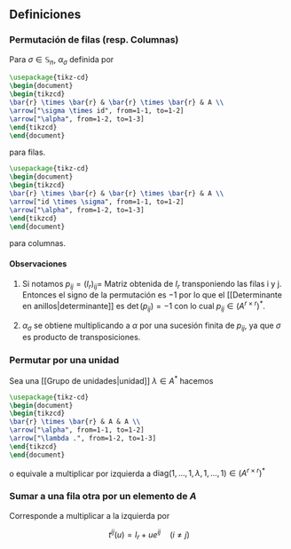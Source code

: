 
## Definiciones

### Permutación de filas (resp. Columnas)
Para $\sigma \in \mathbb{S}_{n}$, $\alpha_{\sigma}$ definida por 

```tikz
\usepackage{tikz-cd}
\begin{document}
\begin{tikzcd}
\bar{r} \times \bar{r} & \bar{r} \times \bar{r} & A \\
\arrow["\sigma \times id", from=1-1, to=1-2]
\arrow["\alpha", from=1-2, to=1-3]
\end{tikzcd}
\end{document}
```
para filas.

```tikz
\usepackage{tikz-cd}
\begin{document}
\begin{tikzcd}
\bar{r} \times \bar{r} & \bar{r} \times \bar{r} & A \\
\arrow["id \times \sigma", from=1-1, to=1-2]
\arrow["\alpha", from=1-2, to=1-3]
\end{tikzcd}
\end{document}
```
para columnas.

#### Observaciones

1. Si notamos $p_{ij} = (I_{r})_{ij}=$ Matriz obtenida de $I_{r}$ transponiendo las filas i y j. Entonces el signo de la permutación es $-1$ por lo que el [[Determinante en anillos|determinante]] es $\det(p_{ij}) = -1$ con lo cual $p_{ij}\in (A^{r\times r})^{*}$.

2. $\alpha_{\sigma}$ se obtiene multiplicando a $\alpha$ por una sucesión finita de $p_{ij}$, ya que $\sigma$ es producto de transposiciones.

### Permutar por una unidad

Sea una [[Grupo de unidades|unidad]] $\lambda\in A^{*}$ hacemos

```tikz
\usepackage{tikz-cd}
\begin{document}
\begin{tikzcd}
\bar{r} \times \bar{r} & A & A \\
\arrow["\alpha", from=1-1, to=1-2]
\arrow["\lambda .", from=1-2, to=1-3]
\end{tikzcd}
\end{document}
```
o equivale a multiplicar por izquierda a $\text{diag}(1,\dots,1,\lambda,1,\dots,1) \in (A^{r\times r})^{*}$

### Sumar a una fila otra por un elemento de $A$

Corresponde a multiplicar a la izquierda por

$$
t^{ij}(u)=I_{r}+ue^{ij} \quad (i\neq j)
$$


